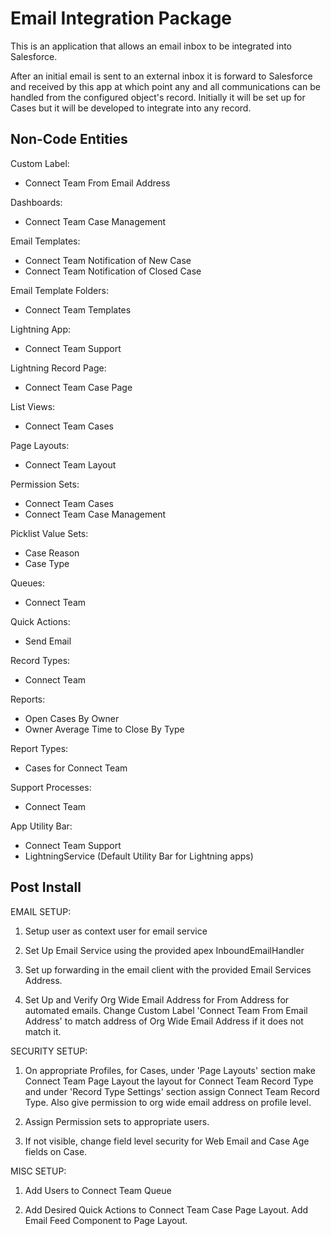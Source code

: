 # Email Integration Package

This is an application that allows an email inbox to be integrated into Salesforce. 

After an initial email is sent to an external inbox it is forward to Salesforce and received by this app at which point any and all communications can be handled from the configured object's record. Initially it will be set up for Cases but it will be developed to integrate into any record.

## Non-Code Entities

Custom Label:
- Connect Team From Email Address

Dashboards:
- Connect Team Case Management

Email Templates:
- Connect Team Notification of New Case
- Connect Team Notification of Closed Case

Email Template Folders:
- Connect Team Templates

Lightning App:
- Connect Team Support

Lightning Record Page:
- Connect Team Case Page

List Views:
- Connect Team Cases

Page Layouts:
- Connect Team Layout

Permission Sets:
- Connect Team Cases
- Connect Team Case Management

Picklist Value Sets:
- Case Reason
- Case Type

Queues:
- Connect Team

Quick Actions:
- Send Email

Record Types:
- Connect Team

Reports:
- Open Cases By Owner
- Owner Average Time to Close By Type

Report Types:
- Cases for Connect Team

Support Processes:
- Connect Team

App Utility Bar:
- Connect Team Support
- LightningService (Default Utility Bar for Lightning apps)

## Post Install

EMAIL SETUP:

1) Setup user as context user for email service

2) Set Up Email Service using the provided apex InboundEmailHandler

3) Set up forwarding in the email client with the provided Email Services Address.

4) Set Up and Verify Org Wide Email Address for From Address for automated emails. Change Custom Label 'Connect Team From Email Address' to match address of Org Wide Email Address if it does not match it.


SECURITY SETUP:

1) On appropriate Profiles, for Cases, under 'Page Layouts' section make Connect Team Page Layout the layout for Connect Team Record Type and under 'Record Type Settings' section assign Connect Team Record Type. Also give permission to org wide email address on profile level.

2) Assign Permission sets to appropriate users.  

3) If not visible, change field level security for Web Email and Case Age fields on Case.


MISC SETUP:

1) Add Users to Connect Team Queue

2) Add Desired Quick Actions to Connect Team Case Page Layout. Add Email Feed Component to Page Layout.